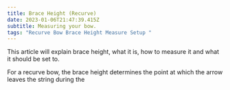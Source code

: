 ```yaml
---
title: Brace Height (Recurve)
date: 2023-01-06T21:47:39.415Z
subtitle: Measuring your bow.
tags: "Recurve Bow Brace Height Measure Setup "
---
```

This article will explain brace height, what it is, how to measure it and what it should be set to.

For a recurve bow, the brace height determines the point at which the arrow leaves the string during the